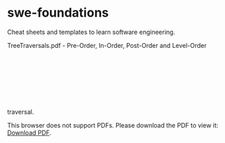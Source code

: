 # swe-foundations
Cheat sheets and templates to learn software engineering. 

TreeTraversals.pdf - Pre-Order, In-Order, Post-Order and Level-Order traversal. 
<object data="http://yoursite.com/the.pdf" type="application/pdf" width="700px" height="700px">
    <embed src="./TreeTraversals.pdf">
        <p>This browser does not support PDFs. Please download the PDF to view it: <a href="http://yoursite.com/the.pdf">Download PDF</a>.</p>
    </embed>
</object>
